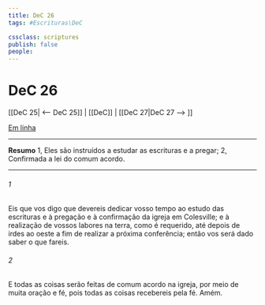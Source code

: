 ```yaml
---
title: DeC 26
tags: #Escrituras\DeC

cssclass: scriptures
publish: false
people:
---
```


# DeC 26
[[DeC 25| <-- DeC 25]] | [[DeC]] | [[DeC 27|DeC 27 --> ]]

[Em linha](https://churchofjesuschrist.org/study/scriptures/dc-testament/dc/26?lang=por)

---
__Resumo__
1, Eles são instruídos a estudar as escrituras e a pregar; 2, Confirmada a lei do comum acordo.

---
###### 1 
Eis que vos digo que devereis dedicar vosso tempo ao estudo das escrituras e à pregação e à confirmação da igreja em Colesville; e à realização de vossos labores na terra, como é requerido, até depois de irdes ao oeste a fim de realizar a próxima conferência; então vos será dado saber o que fareis.

###### 2 
E todas as coisas serão feitas de comum acordo na igreja, por meio de muita oração e fé, pois todas as coisas recebereis pela fé. Amém.

